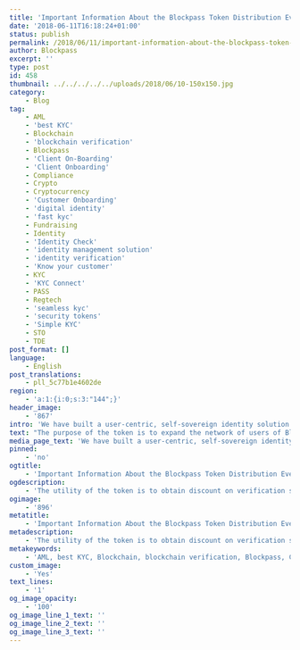 ```yaml
---
title: 'Important Information About the Blockpass Token Distribution Event'
date: '2018-06-11T16:18:24+01:00'
status: publish
permalink: /2018/06/11/important-information-about-the-blockpass-token-distribution-event
author: Blockpass
excerpt: ''
type: post
id: 458
thumbnail: ../../../../../uploads/2018/06/10-150x150.jpg
category:
    - Blog
tag:
    - AML
    - 'best KYC'
    - Blockchain
    - 'blockchain verification'
    - Blockpass
    - 'Client On-Boarding'
    - 'Client Onboarding'
    - Compliance
    - Crypto
    - Cryptocurrency
    - 'Customer Onboarding'
    - 'digital identity'
    - 'fast kyc'
    - Fundraising
    - Identity
    - 'Identity Check'
    - 'identity management solution'
    - 'identity verification'
    - 'Know your customer'
    - KYC
    - 'KYC Connect'
    - PASS
    - Regtech
    - 'seamless kyc'
    - 'security tokens'
    - 'Simple KYC'
    - STO
    - TDE
post_format: []
language:
    - English
post_translations:
    - pll_5c77b1e4602de
region:
    - 'a:1:{i:0;s:3:"144";}'
header_image:
    - '867'
intro: 'We have built a user-centric, self-sovereign identity solution for regulated industries and the Internet of Everything. Our KYC product is already available for iPhone and Android phones. We are starting the initial distribution of the Blockpass token (PASS) from 31st May to 30th November via Official Distributors. '
text: "The purpose of the token is to expand the network of users of Blockpass. When a user receives the token they will need to download the product and conduct KYC with the Blockpass Foundation before they are able to transfer the token on; we refer to this as ‘Sender KYC’). The utility of the token is to obtain discount on verification services provided by Blockpass as well as “identity mining” which rewards users and enterprises providing services for identity verification.\r\n\r\n<strong>Project name:\_</strong>Blockpass\r\n\r\n<strong>Token name:\_</strong>PASS\r\n\r\n<strong>Token Distribution Event:\_</strong>The token distribution event will take place from 31st May to 30th November 2018.\r\n\r\n<strong>Social Media / Important Links:</strong>\r\n\r\nWebsite: <a href=\"http://www.blockpass.org/\">http://www.blockpass.org</a>\r\n\r\nPromotional video: <a href=\"https://youtu.be/SvO2cw3e-SI\">https://youtu.be/SvO2cw3e-SI</a>\r\n\r\nMedium: <a href=\"https://medium.com/@blockpass\">https://medium.com/@blockpass</a>\r\n\r\nTwitter: <a href=\"https://twitter.com/BlockpassOrg\">https://twitter.com/BlockpassOrg</a>\r\n\r\nFacebook: <a href=\"https://www.facebook.com/blockpassorg/\">https://www.facebook.com/blockpassorg/</a>\r\n\r\nTelegram: <a href=\"https://t.me/blockpass\">https://t.me/blockpass</a>\r\n\r\n<strong>Issuer:\_</strong>Token is issued by Blockpass Foundation registered and licensed in the Isle of Man.\r\n\r\n<strong>Token Allocation:\_\_</strong>Token has not been issued yet. Token to be issued 31 May 2018.\r\n\r\n<strong>Live Product Details:\_</strong>Blockpass v1.6\r\n\r\nApple Store: <a href=\"https://itunes.apple.com/us/app/blockpass/id1322917010\">https://itunes.apple.com/us/app/blockpass/id1322917010</a>\r\n\r\nAndroid: <a href=\"https://play.google.com/store/apps/details?id=com.blockpass_mobile\">https://play.google.com/store/apps/detailsid=com.blockpass_mobile</a>\r\n\r\n<strong>Corporate Details:\_\_</strong>Issuer of token is Blockpass Foundation. Foundation is controlled by Blockpass IDN Limited (company incorporated in Hong Kong).\r\n\r\n<strong>Blockpass IDN Limited</strong>\r\n\r\nIncorporation number: 2566786\r\nIncorporation date: 15th August 2017\r\nRegistered Agent: ILS SECRETARIES LIMITED, Suite 1701–02 17/F, FWD\r\n\r\nFinancial Centre, 308 Des Vouex Road Central, Hong Kong\r\n\r\n<strong>Blockpass Foundation:\_</strong>Incorporation number: 000139M\r\n\r\nPublic registry record: <a href=\"https://services.gov.im/ded/services/companiesregistry/viewcomp\">https://services.gov.im/ded/services/companiesregistry/viewcomp</a>any.iom?Id=453650\r\n\r\nRegistration with Isle of Man Financial Services Authority: <a href=\"https://www.iomfsa.im/registers/designated-business/?Id=46\">https://www.iomfsa.im/registers/designated-business/?Id=46</a>28 February 2018\r\n\r\nRegistered Agent: CORPORATE OPTIONS LIMITED\r\n\r\nTHIRD FLOOR, 10–12 PROSPECT HILL, DOUGLAS, IM1 1EJ,\r\n\r\nIsle of Man\r\n\r\n<strong>Team:</strong>\r\n\r\nAdam Vaziri — CEO\r\n<a href=\"https://www.linkedin.com/in/adamvaziri/\">https://www.linkedin.com/in/adamvaziri/</a>\r\n\r\nHans Lombardo — CMO\r\n<a href=\"https://www.linkedin.com/in/hanslombardo/\">https://www.linkedin.com/in/hanslombardo/</a>\r\n\r\nThomas Leiritz — CTO\r\n<a href=\"https://www.linkedin.com/in/thomasleiritz/\">https://www.linkedin.com/in/thomasleiritz/</a>\r\n\r\nToan Hoang — Technical Leader\r\n<a href=\"https://www.linkedin.com/in/toan-hoang-372ab338/\">https://www.linkedin.com/in/toan-hoang-372ab338/</a>\r\n\r\nMihai Cimpoesu — Smart Contracts Advisor\r\n<a href=\"https://www.linkedin.com/in/mcimpoesu/\">https://www.linkedin.com/in/mcimpoesu/</a>\r\n\r\nJunya Yamamoto — Board Advisor\r\n<a href=\"https://www.linkedin.com/in/jyama/\">https://www.linkedin.com/in/jyama/</a>\r\n\r\nCaitlin Betts — Marketing Manager\r\n<a href=\"https://www.linkedin.com/in/caitlinkbetts/\">https://www.linkedin.com/in/caitlinkbetts/</a>\r\n\r\nCheryl Francis — Product Marketing\r\n<a href=\"https://www.linkedin.com/in/francischeryl/\">https://www.linkedin.com/in/francischeryl/</a>\r\n\r\nGuy Davies — Business Development — UK/Europe\r\n<a href=\"https://www.linkedin.com/in/guy-davies-80309513/\">https://www.linkedin.com/in/guy-davies-80309513/</a>\r\n\r\nDanette Wallace — Business Development — Southeast Asia\r\n<a href=\"https://www.linkedin.com/in/danettewallace/\">https://www.linkedin.com/in/danettewallace/</a>\r\n\r\n<strong>Partner Details: </strong>\r\n\r\nChain of Things — <a href=\"https://www.chainofthings.com/\">https://www.chainofthings.com/</a>\r\n\r\nInfinity Blockchain Labs — <a href=\"https://www.blockchainlabs.asia/\">https://www.blockchainlabs.asia/</a>\r\n\r\nCoinfirm — <a href=\"https://www.coinfirm.io/\">https://www.coinfirm.io/</a>\r\n\r\nDiacle — <a href=\"https://www.diacle.com/\">https://www.diacle.com/</a>\r\n\r\nInfinito Wallet — <a href=\"https://www.infinitowallet.io/\">https://www.infinitowallet.io/</a>\r\n\r\nEdinburgh Napier University — <a href=\"https://www.napier.ac.uk/\">https://www.napier.ac.uk/</a>\r\n\r\nDecentralized Identity Foundation (DIF) — <a href=\"http://identity.foundation/\">http://identity.foundation/</a>\r\n\r\nTrusted IoT Alliance (TIOTA) — <a href=\"https://www.trusted-iot.org/\">https://www.trusted-iot.org/</a>\r\n\r\nHoldex — <a href=\"https://holdex.io/\">https://holdex.io/</a>\r\n\r\nMyki — <a href=\"https://myki.co/\">https://myki.co/</a>\r\n\r\nAgora — <a href=\"https://agora.vote/\">https://agora.vote/</a>\r\n\r\n<strong>Project Description:</strong>\r\n\r\nBlockpass is a user-centric, self-sovereign identity app designed for seamless and immediate access to regulated services. Blockpass is set to be the first fully-compliant self-sovereign identity application on the market giving users control over their data.\r\n\r\nCurrent online identity solutions use centralised third-party databases to store sensitive user data, these solutions are inaccurate, vulnerable and frequently compromised. Users also have to repeatedly submit KYC data when on-boarding to new services, creating significant delays and increasing administrative costs for merchants. With the Web 3.0 fast approaching, blockchain services will need to be compliant. The first level of compliance is identity verification or know-your-customer (KYC).\r\n\r\nBlockpass is designed to meet KYC, AML and GDPR compliance, making it possible to verify users without risking personal information. Identities generated and verified with Blockpass are data secure. Blockpass does not retain any user data, nor is the user data stored on any blockchain.\r\n\r\nThe Blockpass KYC process eliminates having to repeatedly submit KYC data when on-boarding to new services\r\n\r\nA Blockpass online identity belongs to and is controlled entirely by the user, not a third party\r\n<ul>\r\n \t<li>Users choose what credentials they want to have verified and signed</li>\r\n \t<li>Users choose where the data is stored (device or cloud)</li>\r\n \t<li>Users manage their information from a secure place easily accessible by only them</li>\r\n \t<li>Users are free to authenticate themselves with regulated services, Dapps, and autonomous Web 3.0 devices seamlessly and immediately</li>\r\n</ul>\r\nIncreasing regulation across the banking, finance, and crypto industries is driving new and innovative requirements such as digital identity solutions. Blockpass is positioned at the intersection of regulatory technology (regtech) and blockchain markets.\r\n\r\nAs blockchain investment and development has proliferated, the ICO market has greatly increased to $6 billion USD (4.8 billion euros) in 2017. To spearhead the development of digital identity across blockchain technology, the first stepping stone for Blockpass will be providing KYC solutions in the ICO and token securities markets.\r\n\r\nFintech market insider Medici estimates that the regtech industry will reach $118.7 billion USD (96 billion euros) by 2020, and KYC is at the centre of this growth."
media_page_text: 'We have built a user-centric, self-sovereign identity solution for regulated industries and the Internet of Everything. '
pinned:
    - 'no'
ogtitle:
    - 'Important Information About the Blockpass Token Distribution Event'
ogdescription:
    - 'The utility of the token is to obtain discount on verification services provided by Blockpass as well as reward users and enterprises providing services for identity verification.'
ogimage:
    - '896'
metatitle:
    - 'Important Information About the Blockpass Token Distribution Event'
metadescription:
    - 'The utility of the token is to obtain discount on verification services provided by Blockpass as well as reward users and enterprises providing services for identity verification.'
metakeywords:
    - 'AML, best KYC, Blockchain, blockchain verification, Blockpass, Client On-Boarding, Client Onboarding, Compliance, Crypto, Cryptocurrency, Customer Onboarding, digital identity, fast kyc, Identity, Identity Check, identity management solution, identity verification, Know your customer, KYC, KYC Connect, PASS, Regtech, seamless kyc, security tokens, Simple KYC, STO,  TDE, fundraising'
custom_image:
    - 'Yes'
text_lines:
    - '1'
og_image_opacity:
    - '100'
og_image_line_1_text: ''
og_image_line_2_text: ''
og_image_line_3_text: ''
---
```

<!DOCTYPE html PUBLIC "-//W3C//DTD HTML 4.0 Transitional//EN" "http://www.w3.org/TR/REC-html40/loose.dtd">
<?xml encoding="UTF-8">
